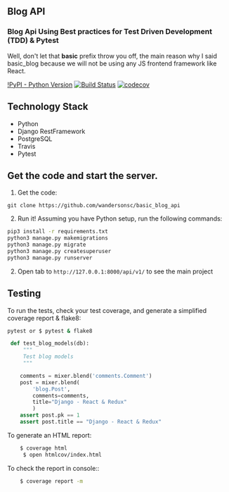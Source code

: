 ## Blog API

### Blog Api Using Best practices for Test Driven Development (TDD) & Pytest

Well, don't let that **basic** prefix throw you off, the main reason why I said basic_blog because we will not be using any JS frontend framework like React.

[!PyPI - Python Version](https://img.shields.io/pypi/pyversions/Django.svg)
[![Build Status](https://travis-ci.org/wandersonsc/basic_blog_api.svg?branch=master)](https://travis-ci.org/wandersonsc/basic_blog_api)
[![codecov](https://codecov.io/gh/wandersonsc/basic_blog_api/branch/master/graph/badge.svg)](https://codecov.io/gh/wandersonsc/basic_blog_api)

## Technology Stack

- Python
- Django RestFramework
- PostgreSQL
- Travis
- Pytest

## Get the code and start the server.

1. Get the code:

```
git clone https://github.com/wandersonsc/basic_blog_api
```

2. Run it! Assuming you have Python setup, run the following commands:

```sh
pip3 install -r requirements.txt
python3 manage.py makemigrations
python3 manage.py migrate
python3 manage.py createsuperuser
python3 manage.py runserver

```

2. Open tab to `http://127.0.0.1:8000/api/v1/` to see the main project

## Testing

To run the tests, check your test coverage, and generate a simplified coverage report & flake8:

```sh
pytest or $ pytest & flake8

```

```python
 def test_blog_models(db):
     """
     Test blog models
     """

    comments = mixer.blend('comments.Comment')
    post = mixer.blend(
        'blog.Post',
        comments=comments,
        title="Django - React & Redux"
        )
    assert post.pk == 1
    assert post.title == "Django - React & Redux"

```

To generate an HTML report:

```sh
    $ coverage html
     $ open htmlcov/index.html
```

To check the report in console::

```sh
    $ coverage report -m
```
